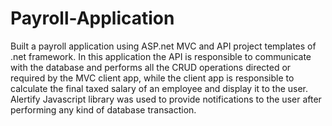 # Payroll-Application

Built a payroll application using ASP.net MVC and API project templates of .net framework.  In this application the API is responsible to communicate with the database and performs all the CRUD operations directed or required by the MVC client app, while the client app is responsible to calculate the final taxed salary of an employee and display it to the user. Alertify Javascript library was used to provide notifications to the user after performing any kind of database transaction. 
